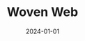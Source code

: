 ---
title: "Woven Web"
description: "Creating connections and fostering community resilience through local action and global awareness."
date: 2024-01-01
type: "index"
---